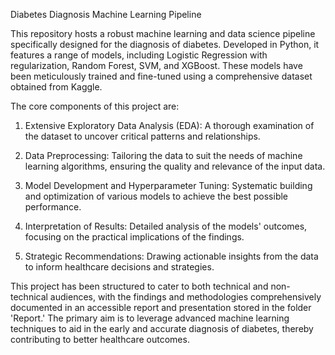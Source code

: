 Diabetes Diagnosis Machine Learning Pipeline

This repository hosts a robust machine learning and data science pipeline specifically designed for the diagnosis of diabetes. Developed in Python, it features a range of models, including Logistic Regression with regularization, Random Forest, SVM, and XGBoost. These models have been meticulously trained and fine-tuned using a comprehensive dataset obtained from Kaggle.

The core components of this project are:

1. Extensive Exploratory Data Analysis (EDA): A thorough examination of the dataset to uncover critical patterns and relationships.

2. Data Preprocessing: Tailoring the data to suit the needs of machine learning algorithms, ensuring the quality and relevance of the input data.

3. Model Development and Hyperparameter Tuning: Systematic building and optimization of various models to achieve the best possible performance.

4. Interpretation of Results: Detailed analysis of the models' outcomes, focusing on the practical implications of the findings.

5. Strategic Recommendations: Drawing actionable insights from the data to inform healthcare decisions and strategies.

This project has been structured to cater to both technical and non-technical audiences, with the findings and methodologies comprehensively documented in an accessible report and presentation stored in the folder 'Report.' The primary aim is to leverage advanced machine learning techniques to aid in the early and accurate diagnosis of diabetes, thereby contributing to better healthcare outcomes.